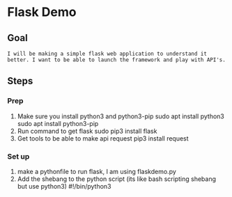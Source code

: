 # Flask Demo

## Goal

    I will be making a simple flask web application to understand it better. I want to be able to launch the framework and play with API's.

## Steps

### Prep

1. Make sure you install python3 and python3-pip
   sudo apt install python3
   sudo apt install python3-pip
2. Run command to get flask
   sudo pip3 install flask
3. Get tools to be able to make api request
   pip3 install request

### Set up

1. make a pythonfile to run flask, I am using flaskdemo.py
2. Add the shebang to the python script (its like bash scripting shebang but use python3)
   #!/bin/python3
